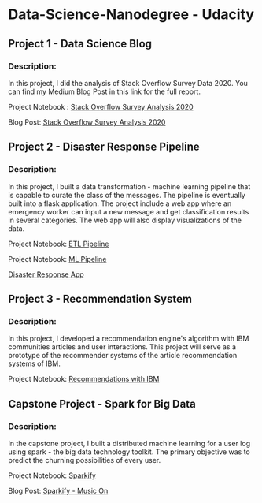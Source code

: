 # Data-Science-Nanodegree - Udacity



## Project 1 - Data Science Blog
### Description:

In this project, I did the analysis of Stack Overflow Survey Data 2020. You can find my Medium Blog Post in this link for the full report.

Project Notebook : [Stack Overflow Survey Analysis 2020](https://github.com/saikiransangam/Data-Science-Nanodegree/blob/master/Project%201%20-%20Data%20Science%20Blog/Stack%20Overflow%20Survey%202020.ipynb)

Blog Post: [Stack Overflow Survey Analysis 2020](https://medium.com/@saikiran.sangam7/stack-overflow-survey-analysis-2020-b67f4c644764)

## Project 2 - Disaster Response Pipeline
### Description:

In this project, I built a data transformation - machine learning pipeline that is capable to curate the class of the messages. The pipeline is eventually built into a flask application. The project include a web app where an emergency worker can input a new message and get classification results in several categories. The web app will also display visualizations of the data.

Project Notebook: [ETL Pipeline](https://github.com/saikiransangam/Data-Science-Nanodegree/blob/master/Project%202%20-%20Disaster%20Response%20Pipeline/ETL%20Pipeline%20Preparation.ipynb)

Project Notebook: [ML Pipeline](https://github.com/saikiransangam/Data-Science-Nanodegree/blob/master/Project%202%20-%20Disaster%20Response%20Pipeline/ML%20Pipeline%20Preparation.ipynb)

[Disaster Response App](https://github.com/saikiransangam/Data-Science-Nanodegree/tree/master/Project%202%20-%20Disaster%20Response%20Pipeline)

## Project 3 - Recommendation System
### Description:

In this project, I developed a recommendation engine's algorithm with IBM communities articles and user interactions. This project will serve as a prototype of the recommender systems of the article recommendation systems of IBM. 

Project Notebook: [Recommendations with IBM](https://github.com/saikiransangam/Data-Science-Nanodegree/tree/master/Project%203%20-%20Recommendation%20with%20IBM)

## Capstone Project - Spark for Big Data
### Description:

In the capstone project, I built a distributed machine learning for a user log using spark - the big data technology toolkit. The primary objective was to predict the churning possibilities of every user. 

Project Notebook: [Sparkify](https://github.com/saikiransangam/Data-Science-Nanodegree/tree/master/Project%204%20-%20Data%20science%20capstone)

Blog Post: [Sparkify - Music On](https://medium.com/@saikiran.sangam7/sparkify-music-on-5ccd4252a425)
